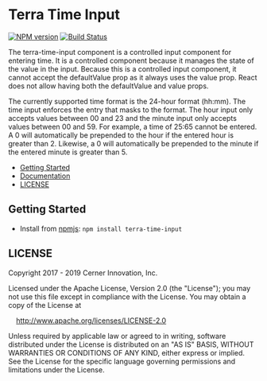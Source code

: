# Terra Time Input

[![NPM version](https://badgen.net/npm/v/terra-time-input)](https://www.npmjs.org/package/terra-time-input)
[![Build Status](https://badgen.net/travis/cerner/terra-framework)](https://travis-ci.org/cerner/terra-framework)

The terra-time-input component is a controlled input component for entering time. It is a controlled component because it manages the state of the value in the input. Because this is a controlled input component, it cannot accept the defaultValue prop as it always uses the value prop. React does not allow having both the defaultValue and value props.

The currently supported time format is the 24-hour format (hh:mm). The time input enforces the entry that masks to the format. The hour input only accepts values between 00 and 23 and the minute input only accepts values between 00 and 59. For example, a time of 25:65 cannot be entered. A 0 will automatically be prepended to the hour if the entered hour is greater than 2. Likewise, a 0 will automatically be prepended to the minute if the entered minute is greater than 5.

- [Getting Started](#getting-started)
- [Documentation](https://github.com/cerner/terra-framework/tree/master/packages/terra-time-input/docs)
- [LICENSE](#license)

## Getting Started

- Install from [npmjs](https://www.npmjs.com): `npm install terra-time-input`

## LICENSE

Copyright 2017 - 2019 Cerner Innovation, Inc.

Licensed under the Apache License, Version 2.0 (the "License"); you may not use this file except in compliance with the License. You may obtain a copy of the License at

&nbsp;&nbsp;&nbsp;&nbsp;http://www.apache.org/licenses/LICENSE-2.0

Unless required by applicable law or agreed to in writing, software distributed under the License is distributed on an "AS IS" BASIS, WITHOUT WARRANTIES OR CONDITIONS OF ANY KIND, either express or implied. See the License for the specific language governing permissions and limitations under the License.
